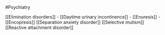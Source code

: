 #Psychiatry

[[Elimination disorders]]
	- [[Daytime urinary incontinence]]
	- [[Enuresis]]
	- [[Encopresis]]
[[Separation anxiety disorder]]
[[Selective mutism]]
[[Reactive attachment disorder]]
